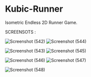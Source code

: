 # Kubic-Runner
Isometric Endless 2D Runner Game.

SCREENSOTS :

![Screenshot (542)](https://user-images.githubusercontent.com/79126310/108960469-fb1e2f80-769b-11eb-9625-302c51e74490.png)                         ![Screenshot (544)](https://user-images.githubusercontent.com/79126310/108960511-0b360f00-769c-11eb-8008-9263e54602f1.png)

![Screenshot (543)](https://user-images.githubusercontent.com/79126310/108960576-2143cf80-769c-11eb-8b90-8c00c091c40b.png)                          ![Screenshot (545)](https://user-images.githubusercontent.com/79126310/108960616-328cdc00-769c-11eb-812a-587e4eb481bb.png)

![Screenshot (546)](https://user-images.githubusercontent.com/79126310/108960663-46384280-769c-11eb-88e9-c7a59c7869ab.png)                          ![Screenshot (547)](https://user-images.githubusercontent.com/79126310/108960719-5f40f380-769c-11eb-9361-dd5c2d042689.png)

![Screenshot (548)](https://user-images.githubusercontent.com/79126310/108960762-6cf67900-769c-11eb-94a1-ab805c2396c4.png)
